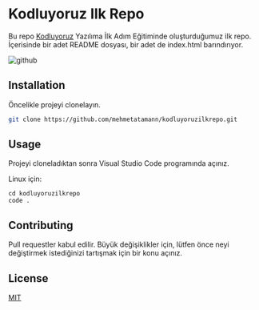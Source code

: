# Kodluyoruz Ilk Repo

Bu repo [Kodluyoruz](https://www.kodluyoruz.org) Yazılıma İlk Adım Eğitiminde oluşturduğumuz ilk repo. İçerisinde bir adet README dosyası, bir adet de index.html barındırıyor.

![github](https://patika-cohorts-prod.s3-eu-central-1.amazonaws.com/cohorts/yazilima-ilk-adim-frontend-gelistirme/_9qlp-cohorts-cover)

## Installation

Öncelikle projeyi clonelayın. 

```bash
git clone https://github.com/mehmetatamann/kodluyoruzilkrepo.git
```

## Usage

Projeyi cloneladıktan sonra Visual Studio Code programında açınız.

Linux için:
```linux
cd kodluyoruzilkrepo
code .
```

## Contributing
Pull requestler kabul edilir. Büyük değişiklikler için, lütfen önce neyi değiştirmek istediğinizi tartışmak için bir konu açınız.


## License
[MIT](https://choosealicense.com/licenses/mit/)
